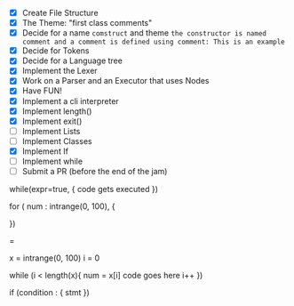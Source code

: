 - [x] Create File Structure
- [x] The Theme: "first class comments"
- [x] Decide for a name `comstruct` and
  theme `the constructor is named comment and a comment is defined using comment: This is an example`
- [x] Decide for Tokens
- [x] Decide for a Language tree
- [x] Implement the Lexer
- [x] Work on a Parser and an Executor that uses Nodes
- [x] Have FUN!
- [x] Implement a cli interpreter
- [x] Implement length()
- [x] Implement exit()
- [ ] Implement Lists
- [ ] Implement Classes
- [x] Implement If
- [ ] Implement while
- [ ] Submit a PR (before the end of the jam)

while(expr=true, { code gets executed })

for ( num : intrange(0, 100), {

})

=

x = intrange(0, 100)
i = 0

while (i < length(x){ num = x[i]
code goes here i++ })

if (condition : { stmt })
